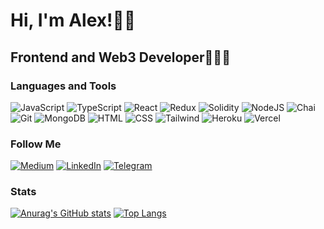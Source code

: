 # Hi, I'm Alex!👋🏼



## Frontend and Web3 Developer👨🏼‍💻

### Languages and Tools

![JavaScript](https://img.shields.io/badge/-javascript-090909?style=for-the-badge&logo=javascript)
![TypeScript](https://img.shields.io/badge/-typescript-090909?style=for-the-badge&logo=typescript)
![React](https://img.shields.io/badge/-react-090909?style=for-the-badge&logo=react)
![Redux](https://img.shields.io/badge/Redux-090909?style=for-the-badge&logo=redux)
![Solidity](https://img.shields.io/badge/-solidity-090909?style=for-the-badge&logo=solidity)
![NodeJS](https://img.shields.io/badge/Node.js-090909?style=for-the-badge&logo=node.js)
![Chai](https://img.shields.io/badge/chai.js-090909?style=for-the-badge&logo=chai&logoColor=red)
![Git](https://img.shields.io/badge/-git-090909?style=for-the-badge&logo=git)
![MongoDB](https://img.shields.io/badge/-mongodb-090909?style=for-the-badge&logo=mongodb)
![HTML](https://img.shields.io/badge/-html-090909?style=for-the-badge&logo=html5)
![CSS](https://img.shields.io/badge/-css-090909?style=for-the-badge&logo=css3)
![Tailwind](https://img.shields.io/badge/Tailwind_CSS-090909?style=for-the-badge&logo=tailwind-css)
![Heroku](https://img.shields.io/badge/Heroku-090909?style=for-the-badge&logo=heroku)
![Vercel](https://img.shields.io/badge/Vercel-090909?style=for-the-badge&logo=vercel)

### Follow Me

[![Medium](https://img.shields.io/badge/Medium-090909?style=for-the-badge&logo=medium&logoColor=white)](https://medium.com/@kumancev1)
[![LinkedIn](https://img.shields.io/badge/LinkedIn-090909?style=for-the-badge&logo=linkedin&logoColor=white)](https://www.linkedin.com/in/kumancev)
[![Telegram](https://img.shields.io/badge/-telegram-090909?style=for-the-badge&logo=telegram&logoColor=ffc0cb)](https://t.me/cimus)

### Stats

[![Anurag's GitHub stats](https://github-readme-stats.vercel.app/api?username=kumancev&show_icons=true&hide=prs,contribs&theme=tokyonight)](https://github.com/anuraghazra/github-readme-stats)
[![Top Langs](https://github-readme-stats.vercel.app/api/top-langs/?username=kumancev&theme=tokyonight&layout=compact)](https://github.com/anuraghazra/github-readme-stats)
